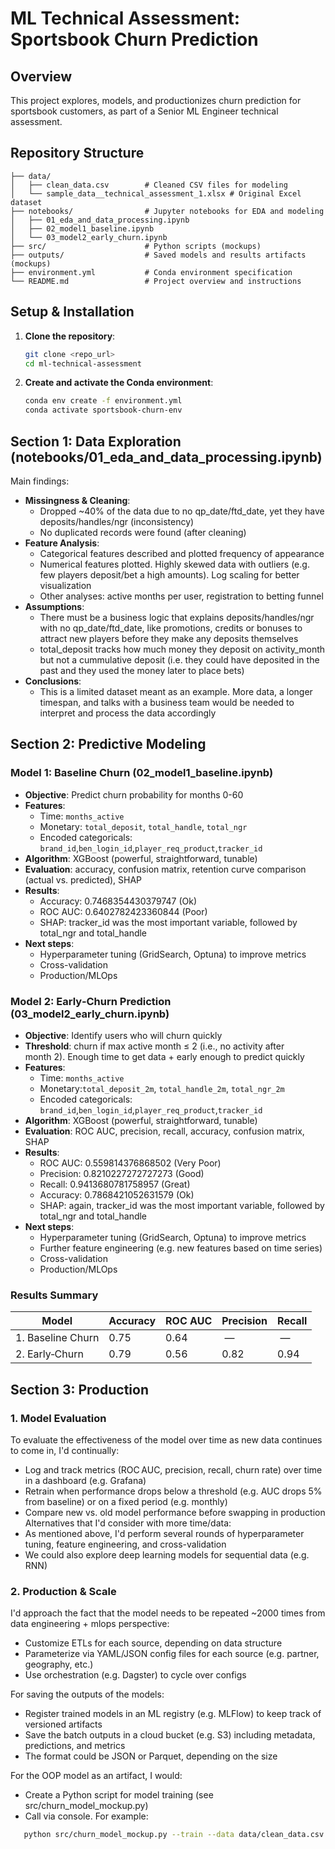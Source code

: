 # ML Technical Assessment: Sportsbook Churn Prediction

## Overview

This project explores, models, and productionizes churn prediction for sportsbook customers, as part of a Senior ML Engineer technical assessment.

## Repository Structure

```
├── data/
│   ├── clean_data.csv        # Cleaned CSV files for modeling
│   └── sample_data__technical_assessment_1.xlsx # Original Excel dataset
├── notebooks/                # Jupyter notebooks for EDA and modeling
│   ├── 01_eda_and_data_processing.ipynb
│   ├── 02_model1_baseline.ipynb
│   └── 03_model2_early_churn.ipynb
├── src/                      # Python scripts (mockups)
├── outputs/                  # Saved models and results artifacts (mockups)
├── environment.yml           # Conda environment specification
└── README.md                 # Project overview and instructions
```

## Setup & Installation

1. **Clone the repository**:
   ```bash
   git clone <repo_url>
   cd ml-technical-assessment
   ```
2. **Create and activate the Conda environment**:
   ```bash
   conda env create -f environment.yml
   conda activate sportsbook-churn-env
   ```

## Section 1: Data Exploration (notebooks/01_eda_and_data_processing.ipynb)
Main findings:
- **Missingness & Cleaning**:
    - Dropped ~40% of the data due to no qp_date/ftd_date, yet they have deposits/handles/ngr (inconsistency)
    - No duplicated records were found (after cleaning)
- **Feature Analysis**:
    - Categorical features described and plotted frequency of appearance
    - Numerical features plotted. Highly skewed data with outliers (e.g. few players deposit/bet a high amounts). Log scaling for better visualization
    - Other analyses: active months per user, registration to betting funnel
- **Assumptions**:
    - There must be a business logic that explains deposits/handles/ngr with no qp_date/ftd_date, like promotions, credits or bonuses to attract new players before they make any deposits themselves
    - total_deposit tracks how much money they deposit on activity_month but not a cummulative deposit (i.e. they could have deposited in the past and they used the money later to place bets)
- **Conclusions**:
    - This is a limited dataset meant as an example. More data, a longer timespan, and talks with a business team would be needed to interpret and process the data accordingly

## Section 2: Predictive Modeling

### Model 1: Baseline Churn (02_model1_baseline.ipynb)

- **Objective**: Predict churn probability for months 0-60
- **Features**:
  - Time: `months_active`
  - Monetary: `total_deposit`, `total_handle`, `total_ngr`
  - Encoded categoricals: `brand_id`,`ben_login_id`,`player_req_product`,`tracker_id`
- **Algorithm**: XGBoost (powerful, straightforward, tunable)
- **Evaluation**: accuracy, confusion matrix, retention curve comparison (actual vs. predicted), SHAP
- **Results**:
    - Accuracy: 0.7468354430379747 (Ok)
    - ROC AUC: 0.6402782423360844 (Poor)
    - SHAP: tracker_id was the most important variable, followed by total_ngr and total_handle
- **Next steps**:
    - Hyperparameter tuning (GridSearch, Optuna) to improve metrics
    - Cross-validation
    - Production/MLOps

### Model 2: Early‑Churn Prediction (03_model2_early_churn.ipynb)

- **Objective**: Identify users who will churn quickly
- **Threshold**: churn if max active month ≤ 2 (i.e., no activity after month 2). Enough time to get data + early enough to predict quickly
- **Features**:
  - Time: `months_active`
  - Monetary:`total_deposit_2m`, `total_handle_2m`, `total_ngr_2m`
  - Encoded categoricals: `brand_id`,`ben_login_id`,`player_req_product`,`tracker_id`
- **Algorithm**: XGBoost (powerful, straightforward, tunable)
- **Evaluation**: ROC AUC, precision, recall, accuracy, confusion matrix, SHAP
- **Results**:
    - ROC AUC: 0.559814376868502 (Very Poor)
    - Precision: 0.8210227272727273 (Good)
    - Recall: 0.9413680781758957 (Great)
    - Accuracy: 0.7868421052631579 (Ok)
    - SHAP: again, tracker_id was the most important variable, followed by total_ngr and total_handle
- **Next steps**:
    - Hyperparameter tuning (GridSearch, Optuna) to improve metrics
    - Further feature engineering (e.g. new features based on time series)
    - Cross-validation
    - Production/MLOps

### Results Summary

| Model             | Accuracy | ROC AUC | Precision | Recall |
| ----------------- | -------- | ------- | --------- | ------ |
| 1. Baseline Churn | 0.75     | 0.64    |  —        |  —     |
| 2. Early‑Churn    | 0.79     | 0.56    | 0.82      | 0.94   |

## Section 3: Production

### 1. Model Evaluation
To evaluate the effectiveness of the model over time as new data continues to come in, I'd continually:
- Log and track metrics (ROC AUC, precision, recall, churn rate) over time in a dashboard (e.g. Grafana)
- Retrain when performance drops below a threshold (e.g. AUC drops 5% from baseline) or on a fixed period (e.g. monthly)
- Compare new vs. old model performance before swapping in production
Alternatives that I'd consider with more time/data:
- As mentioned above, I'd perform several rounds of hyperparameter tuning, feature engineering, and cross-validation
- We could also explore deep learning models for sequential data (e.g. RNN)

### 2. Production & Scale
I'd approach the fact that the model needs to be repeated ~2000 times from data engineering + mlops perspective:
- Customize ETLs for each source, depending on data structure
- Parameterize via YAML/JSON config files for each source (e.g. partner, geography, etc.)
- Use orchestration (e.g. Dagster) to cycle over configs

For saving the outputs of the models:
- Register trained models in an ML registry (e.g. MLFlow) to keep track of versioned artifacts
- Save the batch outputs in a cloud bucket (e.g. S3) including metadata, predictions, and metrics
- The format could be JSON or Parquet, depending on the size

For the OOP model as an artifact, I would:
- Create a Python script for model training (see src/churn_model_mockup.py)
- Call via console. For example:
```bash
   python src/churn_model_mockup.py --train --data data/clean_data.csv --out outputs/churn_model_artifact_mockup.pkl
   ```
